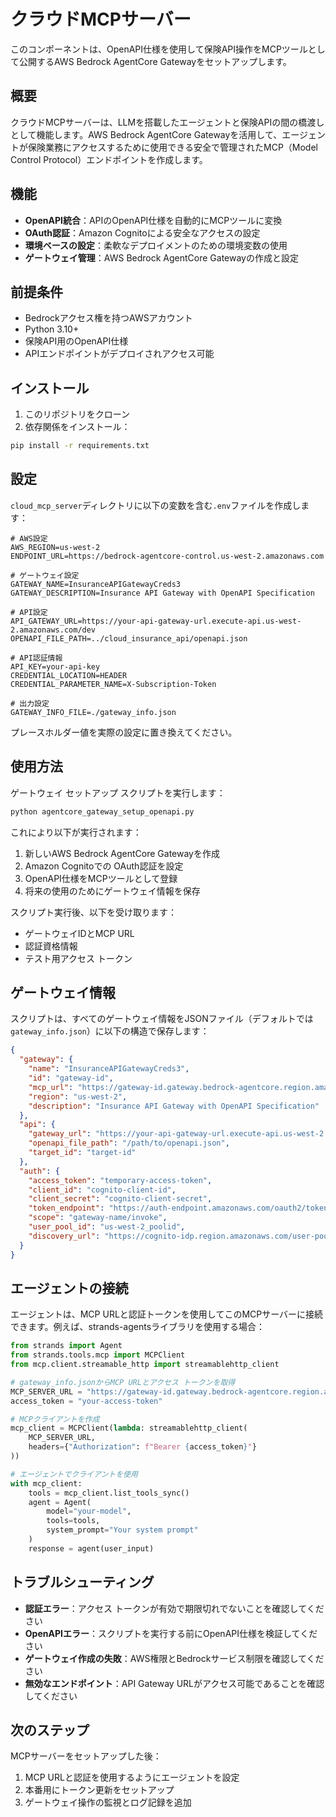 # クラウドMCPサーバー

このコンポーネントは、OpenAPI仕様を使用して保険API操作をMCPツールとして公開するAWS Bedrock AgentCore Gatewayをセットアップします。

## 概要

クラウドMCPサーバーは、LLMを搭載したエージェントと保険APIの間の橋渡しとして機能します。AWS Bedrock AgentCore Gatewayを活用して、エージェントが保険業務にアクセスするために使用できる安全で管理されたMCP（Model Control Protocol）エンドポイントを作成します。

## 機能

- **OpenAPI統合**：APIのOpenAPI仕様を自動的にMCPツールに変換
- **OAuth認証**：Amazon Cognitoによる安全なアクセスの設定
- **環境ベースの設定**：柔軟なデプロイメントのための環境変数の使用
- **ゲートウェイ管理**：AWS Bedrock AgentCore Gatewayの作成と設定

## 前提条件

- Bedrockアクセス権を持つAWSアカウント
- Python 3.10+
- 保険API用のOpenAPI仕様
- APIエンドポイントがデプロイされアクセス可能

## インストール

1. このリポジトリをクローン
2. 依存関係をインストール：

```bash
pip install -r requirements.txt
```

## 設定

`cloud_mcp_server`ディレクトリに以下の変数を含む`.env`ファイルを作成します：

```
# AWS設定
AWS_REGION=us-west-2
ENDPOINT_URL=https://bedrock-agentcore-control.us-west-2.amazonaws.com

# ゲートウェイ設定
GATEWAY_NAME=InsuranceAPIGatewayCreds3
GATEWAY_DESCRIPTION=Insurance API Gateway with OpenAPI Specification

# API設定
API_GATEWAY_URL=https://your-api-gateway-url.execute-api.us-west-2.amazonaws.com/dev
OPENAPI_FILE_PATH=../cloud_insurance_api/openapi.json

# API認証情報
API_KEY=your-api-key
CREDENTIAL_LOCATION=HEADER
CREDENTIAL_PARAMETER_NAME=X-Subscription-Token

# 出力設定
GATEWAY_INFO_FILE=./gateway_info.json
```

プレースホルダー値を実際の設定に置き換えてください。

## 使用方法

ゲートウェイ セットアップ スクリプトを実行します：

```bash
python agentcore_gateway_setup_openapi.py
```

これにより以下が実行されます：

1. 新しいAWS Bedrock AgentCore Gatewayを作成
2. Amazon Cognitoでの OAuth認証を設定
3. OpenAPI仕様をMCPツールとして登録
4. 将来の使用のためにゲートウェイ情報を保存

スクリプト実行後、以下を受け取ります：
- ゲートウェイIDとMCP URL
- 認証資格情報
- テスト用アクセス トークン

## ゲートウェイ情報

スクリプトは、すべてのゲートウェイ情報をJSONファイル（デフォルトでは`gateway_info.json`）に以下の構造で保存します：

```json
{
  "gateway": {
    "name": "InsuranceAPIGatewayCreds3",
    "id": "gateway-id",
    "mcp_url": "https://gateway-id.gateway.bedrock-agentcore.region.amazonaws.com/mcp",
    "region": "us-west-2",
    "description": "Insurance API Gateway with OpenAPI Specification"
  },
  "api": {
    "gateway_url": "https://your-api-gateway-url.execute-api.us-west-2.amazonaws.com/dev",
    "openapi_file_path": "/path/to/openapi.json",
    "target_id": "target-id"
  },
  "auth": {
    "access_token": "temporary-access-token",
    "client_id": "cognito-client-id",
    "client_secret": "cognito-client-secret",
    "token_endpoint": "https://auth-endpoint.amazonaws.com/oauth2/token",
    "scope": "gateway-name/invoke",
    "user_pool_id": "us-west-2_poolid",
    "discovery_url": "https://cognito-idp.region.amazonaws.com/user-pool-id/.well-known/openid-configuration"
  }
}
```

## エージェントの接続

エージェントは、MCP URLと認証トークンを使用してこのMCPサーバーに接続できます。例えば、strands-agentsライブラリを使用する場合：

```python
from strands import Agent
from strands.tools.mcp import MCPClient
from mcp.client.streamable_http import streamablehttp_client

# gateway_info.jsonからMCP URLとアクセス トークンを取得
MCP_SERVER_URL = "https://gateway-id.gateway.bedrock-agentcore.region.amazonaws.com/mcp"
access_token = "your-access-token"

# MCPクライアントを作成
mcp_client = MCPClient(lambda: streamablehttp_client(
    MCP_SERVER_URL, 
    headers={"Authorization": f"Bearer {access_token}"}
))

# エージェントでクライアントを使用
with mcp_client:
    tools = mcp_client.list_tools_sync()
    agent = Agent(
        model="your-model",
        tools=tools,
        system_prompt="Your system prompt"
    )
    response = agent(user_input)
```

## トラブルシューティング

- **認証エラー**：アクセス トークンが有効で期限切れでないことを確認してください
- **OpenAPIエラー**：スクリプトを実行する前にOpenAPI仕様を検証してください
- **ゲートウェイ作成の失敗**：AWS権限とBedrockサービス制限を確認してください
- **無効なエンドポイント**：API Gateway URLがアクセス可能であることを確認してください

## 次のステップ

MCPサーバーをセットアップした後：

1. MCP URLと認証を使用するようにエージェントを設定
2. 本番用にトークン更新をセットアップ
3. ゲートウェイ操作の監視とログ記録を追加